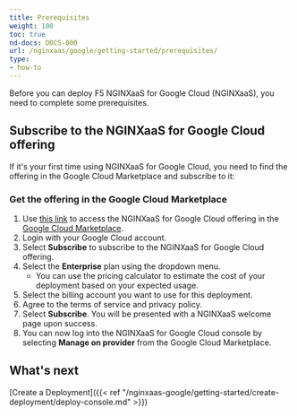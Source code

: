 ```yaml
---
title: Prerequisites
weight: 100
toc: true
nd-docs: DOCS-000
url: /nginxaas/google/getting-started/prerequisites/
type:
- how-to
---
```


Before you can deploy F5 NGINXaaS for Google Cloud (NGINXaaS), you need to complete some prerequisites.

## Subscribe to the NGINXaaS for Google Cloud offering

If it's your first time using NGINXaaS for Google Cloud, you need to find the offering in the Google Cloud Marketplace and subscribe to it:

### Get the offering in the Google Cloud Marketplace

1. Use [this link](https://console.cloud.google.com/marketplace/product/f5-7626-networks-public/nginxaas-google-cloud) to access the NGINXaaS for Google Cloud offering in the [Google Cloud Marketplace](https://console.cloud.google.com/marketplace).
1. Login with your Google Cloud account.
1. Select **Subscribe** to subscribe to the NGINXaaS for Google Cloud offering.
1. Select the **Enterprise** plan using the dropdown menu.
   - You can use the pricing calculator to estimate the cost of your deployment
   based on your expected usage.
1. Select the billing account you want to use for this deployment.
1. Agree to the terms of service and privacy policy.
1. Select **Subscribe**. You will be presented with a NGINXaaS welcome page upon success.
1. You can now log into the NGINXaaS for Google Cloud console by selecting **Manage on provider** from the Google Cloud Marketplace.

## What's next

[Create a Deployment]({{< ref "/nginxaas-google/getting-started/create-deployment/deploy-console.md" >}})

